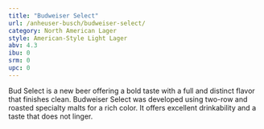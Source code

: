 ```yaml
---
title: "Budweiser Select"
url: /anheuser-busch/budweiser-select/
category: North American Lager
style: American-Style Light Lager
abv: 4.3
ibu: 0
srm: 0
upc: 0
---
```

Bud Select is a new beer offering a bold taste with a full and distinct flavor that finishes clean. Budweiser Select was developed using two-row and roasted specialty malts for a rich color. It offers excellent drinkability and a taste that does not linger.
